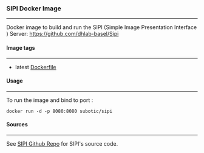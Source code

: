 ### SIPI Docker Image
---------------------------------------------------

Docker image to build and run the SIPI (Simple Image Presentation Interface ) Server: https://github.com/dhlab-basel/Sipi

#### Image tags
--------------------
  - latest [Dockerfile](https://github.com/subotic/docker-sipi/tree/master/latest/Dockerfile)

#### Usage
---------------

To run the image and bind to port :

````
docker run -d -p 8080:8080 subotic/sipi
````

#### Sources
----------------

See [SIPI Github Repo](https://github.com/dhlab-basel/Sipi) for SIPI's source code.
